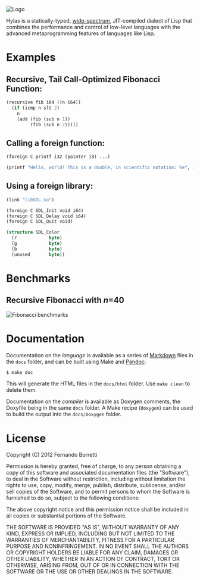 ![Logo](http://eudoxia0.github.com/Hylas-Lisp/img/logo.svg)

Hylas is a statically-typed, [wide-spectrum](http://en.wikipedia.org/wiki/Wide-spectrum_language), JIT-compiled dialect of Lisp that combines the performance and control of low-level languages with the advanced metaprogramming features of languages like Lisp.

# Examples

## Recursive, Tail Call-Optimized Fibonacci Function:

```lisp
(recursive fib i64 ((n i64))
  (if (icmp n slt 2)
    n
    (add (fib (sub n 1))
         (fib (sub n 2)))))
```

## Calling a foreign function:

```lisp
(foreign C printf i32 (pointer i8) ...)

(printf "Hello, world! This is a double, in scientific notation: %e", 3.141592)
```

## Using a foreign library:

```lisp
(link "libSDL.so")

(foreign C SDL_Init void i64)
(foreign C SDL_Delay void i64)
(foreign C SDL_Quit void)

(structure SDL_Color
  (r            byte)
  (g            byte)
  (b            byte)
  (unused       byte))
```

# Benchmarks

## Recursive Fibonacci with _n_=40

![Fibonacci benchmarks](http://eudoxia0.github.com/Hylas-Lisp/img/fib.jpg)

# Documentation

Documentation on the _language_ is available as a series of [Markdown](http://daringfireball.net/projects/markdown/) files in the `docs` folder, and can be built using Make and [Pandoc](http://johnmacfarlane.net/pandoc/):

```bash
$ make doc
```

This will generate the HTML files in the `docs/html` folder. Use `make clean` to delete them.

Documentation on the _compiler_ is available as Doxygen comments, the Doxyfile being in the same `docs` folder. A Make recipe (`doxygen`) can be used to build the output into the `docs/Doxygen` folder.

# License

Copyright (C) 2012 Fernando Borretti

Permission is hereby granted, free of charge, to any person obtaining a copy of this software and associated documentation files (the "Software"), to deal in the Software without restriction, including without limitation the rights to use, copy, modify, merge, publish, distribute, sublicense, and/or sell copies of the Software, and to permit persons to whom the Software is furnished to do so, subject to the following conditions:

The above copyright notice and this permission notice shall be included in all copies or substantial portions of the Software.

THE SOFTWARE IS PROVIDED "AS IS", WITHOUT WARRANTY OF ANY KIND, EXPRESS OR IMPLIED, INCLUDING BUT NOT LIMITED TO THE WARRANTIES OF MERCHANTABILITY, FITNESS FOR A PARTICULAR PURPOSE AND NONINFRINGEMENT. IN NO EVENT SHALL THE AUTHORS OR COPYRIGHT HOLDERS BE LIABLE FOR ANY CLAIM, DAMAGES OR OTHER LIABILITY, WHETHER IN AN ACTION OF CONTRACT, TORT OR OTHERWISE, ARISING FROM, OUT OF OR IN CONNECTION WITH THE SOFTWARE OR THE USE OR OTHER DEALINGS IN THE SOFTWARE.
